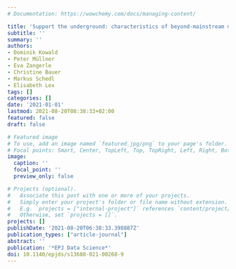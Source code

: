 ```yaml
---
# Documentation: https://wowchemy.com/docs/managing-content/

title: 'Support the underground: characteristics of beyond-mainstream music listeners'
subtitle: ''
summary: ''
authors:
- Dominik Kowald
- Peter Müllner
- Eva Zangerle
- Christine Bauer
- Markus Schedl
- Elisabeth Lex
tags: []
categories: []
date: '2021-01-01'
lastmod: 2021-08-20T08:38:33+02:00
featured: false
draft: false

# Featured image
# To use, add an image named `featured.jpg/png` to your page's folder.
# Focal points: Smart, Center, TopLeft, Top, TopRight, Left, Right, BottomLeft, Bottom, BottomRight.
image:
  caption: ''
  focal_point: ''
  preview_only: false

# Projects (optional).
#   Associate this post with one or more of your projects.
#   Simply enter your project's folder or file name without extension.
#   E.g. `projects = ["internal-project"]` references `content/project/deep-learning/index.md`.
#   Otherwise, set `projects = []`.
projects: []
publishDate: '2021-08-20T06:38:33.398887Z'
publication_types: ["article-journal"]
abstract: ''
publication: '*EPJ Data Science*'
doi: 10.1140/epjds/s13688-021-00268-9
---
```

